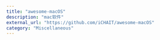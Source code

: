 ```yaml
---
title: "awesome-macOS"
description: "mac软件"
external_url: "https://github.com/iCHAIT/awesome-macOS"
category: "Miscellaneous"
---
```

